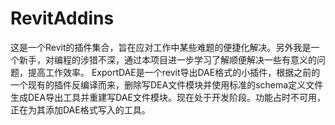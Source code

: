 # RevitAddins

这是一个Revit的插件集合，旨在应对工作中某些难题的便捷化解决。另外我是一个新手，对编程的涉猎不深，通过本项目进一步学习了解顺便解决一些有意义的问题，提高工作效率。
ExportDAE是一个revit导出DAE格式的小插件，根据之前的一个现有的插件反编译而来，删除写DEA文件模块并使用标准的schema定义文件生成DEA导出工具并重建写DAE文件模块。现在处于开发阶段。功能占时不可用，正在为其添加DAE格式写入的工具。

